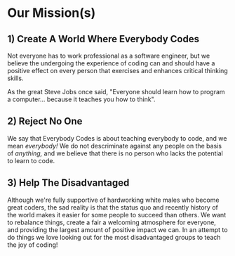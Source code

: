 # Our Mission(s)


## 1) Create A World Where Everybody Codes

Not everyone has to work professional as a software engineer, but we believe the undergoing the experience of coding can and should have a positive effect on every person that exercises and enhances critical thinking skills.

As the great Steve Jobs once said, "Everyone should learn how to program a computer... because it teaches you how to think".


## 2) Reject No One
We say that Everybody Codes is about teaching everybody to code, and we mean _everybody!_ We do not descriminate against any people on the basis of _anything,_ and we believe that there is no person who lacks the potential to learn to code.


## 3) Help The Disadvantaged
Although we're fully supportive of hardworking white males who become great coders, the sad reality is that the status quo and recently history of the world makes it easier for some people to succeed than others. We want to rebalance things, create a fair a welcoming atmosphere for everyone, and providing the largest amount of positive impact we can. In an attempt to do things we love looking out for the most disadvantaged groups to teach the joy of coding!
